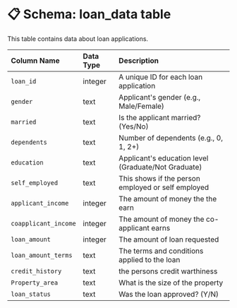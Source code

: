 # 📋 Schema: loan_data table

This table contains data about loan applications.

| Column Name | Data Type | Description |
| :--- | :--- | :--- |
| `loan_id` | integer | A unique ID for each loan application |
| `gender` | text | Applicant's gender (e.g., Male/Female) |
| `married` | text | Is the applicant married? (Yes/No) |
| `dependents` | text | Number of dependents (e.g., 0, 1, 2+) |
| `education` | text | Applicant's education level (Graduate/Not Graduate) |
| `self_employed` | text | This shows if the person employed or self employed |
| `applicant_income` | integer | The amount of money the the earn |
| `coapplicant_income` | integer | The amount of money the co-applicant earns |
| `loan_amount` | integer | The amount of loan requested |
| `loan_amount_terms` | text | The terms and conditions applied to the loan |
| `credit_history` | text | the persons credit warthiness|
| `Property_area` | text | What is the size of the property |
| `loan_status` | text | Was the loan approved? (Y/N) |
